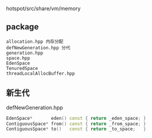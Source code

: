 hotspot/src/share/vm/memory

## package
```
allocation.hpp 内存分配
defNewGeneration.hpp 分代
generation.hpp
space.hpp
EdenSpace
TenuredSpace
threadLocalAllocBuffer.hpp
```

## 新生代
defNewGeneration.hpp
```c++
EdenSpace*       eden() const { return _eden_space; }
ContiguousSpace* from() const { return _from_space; }
ContiguousSpace* to()   const { return _to_space;   }
```
                